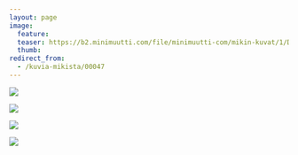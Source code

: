 ```yaml
---
layout: page
image:
  feature:
  teaser: https://b2.minimuutti.com/file/minimuutti-com/mikin-kuvat/1/DSC26740-245px.jpg
  thumb:
redirect_from:
  - /kuvia-mikista/00047
---
```


![](https://b2.minimuutti.com/file/minimuutti-com/mikin-kuvat/1/DSC26928-800px.jpg)

![](https://b2.minimuutti.com/file/minimuutti-com/mikin-kuvat/1/DSC26923-800px.jpg)

![](https://b2.minimuutti.com/file/minimuutti-com/mikin-kuvat/1/DSC26761-800px.jpg)

![](https://b2.minimuutti.com/file/minimuutti-com/mikin-kuvat/1/DSC26740-800px.jpg)
